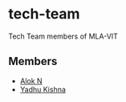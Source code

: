 # tech-team
Tech Team members of MLA-VIT

## Members

* [Alok N](https://github.com/mintbomb27)
* [Yadhu Kishna](https://github.com/Zephyrus-20)